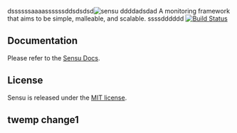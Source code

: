 dssssssaaaassssssddsdsdsd![sensu](https://raw.github.com/sensu/sensu/master/sensu-logo.png)
ddddadsdad
A monitoring framework that aims to be simple, malleable, and scalable.
ssssdddddd
[![Build Status](https://secure.travis-ci.org/sensu/sensu.png)](https://travis-ci.org/sensu/sensu)

## Documentation
  Please refer to the [Sensu Docs](http://docs.sensuapp.org/).

## License
  Sensu is released under the [MIT license](https://raw.github.com/sensu/sensu/master/MIT-LICENSE.txt).

## twemp change1
